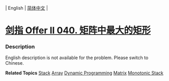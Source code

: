 | English | [简体中文](README.md) |

# [剑指 Offer II 040. 矩阵中最大的矩形](https://leetcode-cn.com/problems/PLYXKQ)
 ### Description
<p>English description is not available for the problem. Please switch to Chinese.</p>

**Related Topics**  [Stack](https://leetcode-cn.com/tag/stack) [Array](https://leetcode-cn.com/tag/array) [Dynamic Programming](https://leetcode-cn.com/tag/dynamic-programming) [Matrix](https://leetcode-cn.com/tag/matrix) [Monotonic Stack](https://leetcode-cn.com/tag/monotonic-stack) 